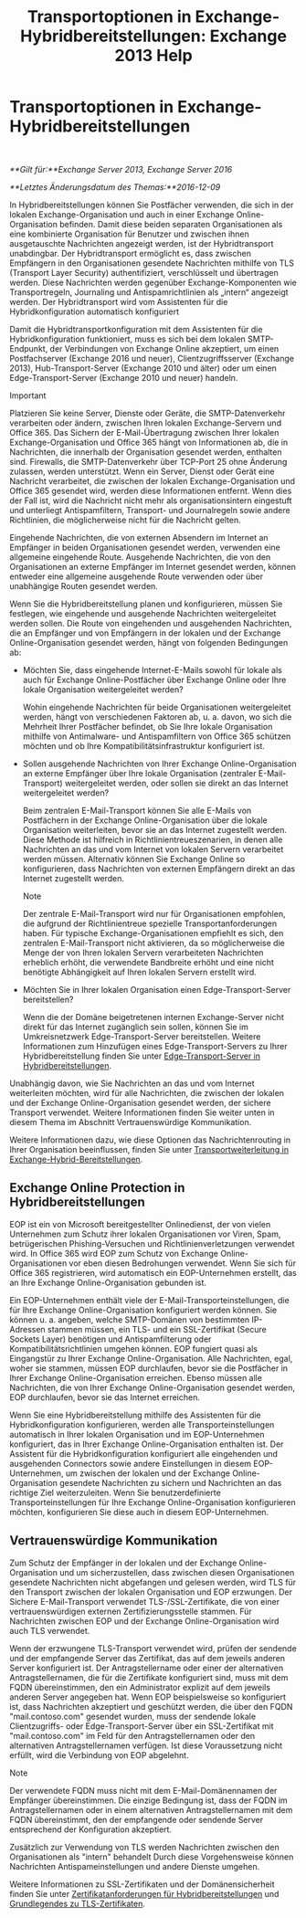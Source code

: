 ﻿---
title: 'Transportoptionen in Exchange-Hybridbereitstellungen: Exchange 2013 Help'
TOCTitle: Transportoptionen in Exchange-Hybridbereitstellungen
ms:assetid: da605a78-5429-4de8-8b04-bc4c45a41ba1
ms:mtpsurl: https://technet.microsoft.com/de-de/library/JJ659055(v=EXCHG.150)
ms:contentKeyID: 50477193
ms.date: 01/01/2018
mtps_version: v=EXCHG.150
ms.translationtype: HT
---

# Transportoptionen in Exchange-Hybridbereitstellungen

 

_**Gilt für:**Exchange Server 2013, Exchange Server 2016_

_**Letztes Änderungsdatum des Themas:**2016-12-09_

In Hybridbereitstellungen können Sie Postfächer verwenden, die sich in der lokalen Exchange-Organisation und auch in einer Exchange Online-Organisation befinden. Damit diese beiden separaten Organisationen als eine kombinierte Organisation für Benutzer und zwischen ihnen ausgetauschte Nachrichten angezeigt werden, ist der Hybridtransport unabdingbar. Der Hybridtransport ermöglicht es, dass zwischen Empfängern in den Organisationen gesendete Nachrichten mithilfe von TLS (Transport Layer Security) authentifiziert, verschlüsselt und übertragen werden. Diese Nachrichten werden gegenüber Exchange-Komponenten wie Transportregeln, Journaling und Antispamrichtlinien als „intern“ angezeigt werden. Der Hybridtransport wird vom Assistenten für die Hybridkonfiguration automatisch konfiguriert

Damit die Hybridtransportkonfiguration mit dem Assistenten für die Hybridkonfiguration funktioniert, muss es sich bei dem lokalen SMTP-Endpunkt, der Verbindungen von Exchange Online akzeptiert, um einen Postfachserver (Exchange 2016 und neuer), Clientzugriffsserver (Exchange 2013), Hub-Transport-Server (Exchange 2010 und älter) oder um einen Edge-Transport-Server (Exchange 2010 und neuer) handeln.


> [!IMPORTANT]
> Platzieren Sie keine Server, Dienste oder Geräte, die SMTP-Datenverkehr verarbeiten oder ändern, zwischen Ihren lokalen Exchange-Servern und Office 365. Das Sichern der E-Mail-Übertragung zwischen Ihrer lokalen Exchange-Organisation und Office 365 hängt von Informationen ab, die in Nachrichten, die innerhalb der Organisation gesendet werden, enthalten sind. Firewalls, die SMTP-Datenverkehr über TCP-Port 25 ohne Änderung zulassen, werden unterstützt. Wenn ein Server, Dienst oder Gerät eine Nachricht verarbeitet, die zwischen der lokalen Exchange-Organisation und Office 365 gesendet wird, werden diese Informationen entfernt. Wenn dies der Fall ist, wird die Nachricht nicht mehr als organisationsintern eingestuft und unterliegt Antispamfiltern, Transport- und Journalregeln sowie andere Richtlinien, die möglicherweise nicht für die Nachricht gelten.



Eingehende Nachrichten, die von externen Absendern im Internet an Empfänger in beiden Organisationen gesendet werden, verwenden eine allgemeine eingehende Route. Ausgehende Nachrichten, die von den Organisationen an externe Empfänger im Internet gesendet werden, können entweder eine allgemeine ausgehende Route verwenden oder über unabhängige Routen gesendet werden.

Wenn Sie die Hybridbereitstellung planen und konfigurieren, müssen Sie festlegen, wie eingehende und ausgehende Nachrichten weitergeleitet werden sollen. Die Route von eingehenden und ausgehenden Nachrichten, die an Empfänger und von Empfängern in der lokalen und der Exchange Online-Organisation gesendet werden, hängt von folgenden Bedingungen ab:

  - Möchten Sie, dass eingehende Internet-E-Mails sowohl für lokale als auch für Exchange Online-Postfächer über Exchange Online oder Ihre lokale Organisation weitergeleitet werden?
    
    Wohin eingehende Nachrichten für beide Organisationen weitergeleitet werden, hängt von verschiedenen Faktoren ab, u. a. davon, wo sich die Mehrheit Ihrer Postfächer befindet, ob Sie Ihre lokale Organisation mithilfe von Antimalware- und Antispamfiltern von Office 365 schützen möchten und ob Ihre Kompatibilitätsinfrastruktur konfiguriert ist.

  - Sollen ausgehende Nachrichten von Ihrer Exchange Online-Organisation an externe Empfänger über Ihre lokale Organisation (zentraler E-Mail-Transport) weitergeleitet werden, oder sollen sie direkt an das Internet weitergeleitet werden?
    
    Beim zentralen E-Mail-Transport können Sie alle E-Mails von Postfächern in der Exchange Online-Organisation über die lokale Organisation weiterleiten, bevor sie an das Internet zugestellt werden. Diese Methode ist hilfreich in Richtlinientreueszenarien, in denen alle Nachrichten an das und vom Internet von lokalen Servern verarbeitet werden müssen. Alternativ können Sie Exchange Online so konfigurieren, dass Nachrichten von externen Empfängern direkt an das Internet zugestellt werden.
    

    > [!NOTE]
    > Der zentrale E-Mail-Transport wird nur für Organisationen empfohlen, die aufgrund der Richtlinientreue spezielle Transportanforderungen haben. Für typische Exchange-Organisationen empfiehlt es sich, den zentralen E-Mail-Transport nicht aktivieren, da so möglicherweise die Menge der von Ihren lokalen Servern verarbeiteten Nachrichten erheblich erhöht, die verwendete Bandbreite erhöht und eine nicht benötigte Abhängigkeit auf Ihren lokalen Servern erstellt wird.



  - Möchten Sie in Ihrer lokalen Organisation einen Edge-Transport-Server bereitstellen?
    
    Wenn die der Domäne beigetretenen internen Exchange-Server nicht direkt für das Internet zugänglich sein sollen, können Sie im Umkreisnetzwerk Edge-Transport-Server bereitstellen. Weitere Informationen zum Hinzufügen eines Edge-Transport-Servers zu Ihrer Hybridbereitstellung finden Sie unter [Edge-Transport-Server in Hybridbereitstellungen](edge-transport-servers-with-hybrid-deployments-exchange-2013-help.md).

Unabhängig davon, wie Sie Nachrichten an das und vom Internet weiterleiten möchten, wird für alle Nachrichten, die zwischen der lokalen und der Exchange Online-Organisation gesendet werden, der sichere Transport verwendet. Weitere Informationen finden Sie weiter unten in diesem Thema im Abschnitt Vertrauenswürdige Kommunikation.

Weitere Informationen dazu, wie diese Optionen das Nachrichtenrouting in Ihrer Organisation beeinflussen, finden Sie unter [Transportweiterleitung in Exchange-Hybrid-Bereitstellungen](transport-routing-in-exchange-hybrid-deployments-exchange-2013-help.md).

## Exchange Online Protection in Hybridbereitstellungen

EOP ist ein von Microsoft bereitgestellter Onlinedienst, der von vielen Unternehmen zum Schutz ihrer lokalen Organisationen vor Viren, Spam, betrügerischen Phishing-Versuchen und Richtlinienverletzungen verwendet wird. In Office 365 wird EOP zum Schutz von Exchange Online-Organisationen vor eben diesen Bedrohungen verwendet. Wenn Sie sich für Office 365 registrieren, wird automatisch ein EOP-Unternehmen erstellt, das an Ihre Exchange Online-Organisation gebunden ist.

Ein EOP-Unternehmen enthält viele der E-Mail-Transporteinstellungen, die für Ihre Exchange Online-Organisation konfiguriert werden können. Sie können u. a. angeben, welche SMTP-Domänen von bestimmten IP-Adressen stammen müssen, ein TLS- und ein SSL-Zertifikat (Secure Sockets Layer) benötigen und Antispamfilterung oder Kompatibilitätsrichtlinien umgehen können. EOP fungiert quasi als Eingangstür zu Ihrer Exchange Online-Organisation. Alle Nachrichten, egal, woher sie stammen, müssen EOP durchlaufen, bevor sie die Postfächer in Ihrer Exchange Online-Organisation erreichen. Ebenso müssen alle Nachrichten, die von Ihrer Exchange Online-Organisation gesendet werden, EOP durchlaufen, bevor sie das Internet erreichen.

Wenn Sie eine Hybridbereitstellung mithilfe des Assistenten für die Hybridkonfiguration konfigurieren, werden alle Transporteinstellungen automatisch in Ihrer lokalen Organisation und im EOP-Unternehmen konfiguriert, das in Ihrer Exchange Online-Organisation enthalten ist. Der Assistent für die Hybridkonfiguration konfiguriert alle eingehenden und ausgehenden Connectors sowie andere Einstellungen in diesem EOP-Unternehmen, um zwischen der lokalen und der Exchange Online-Organisation gesendete Nachrichten zu sichern und Nachrichten an das richtige Ziel weiterzuleiten. Wenn Sie benutzerdefinierte Transporteinstellungen für Ihre Exchange Online-Organisation konfigurieren möchten, konfigurieren Sie diese auch in diesem EOP-Unternehmen.

## Vertrauenswürdige Kommunikation

Zum Schutz der Empfänger in der lokalen und der Exchange Online-Organisation und um sicherzustellen, dass zwischen diesen Organisationen gesendete Nachrichten nicht abgefangen und gelesen werden, wird TLS für den Transport zwischen der lokalen Organisation und EOP erzwungen. Der Sichere E-Mail-Transport verwendet TLS-/SSL-Zertifikate, die von einer vertrauenswürdigen externen Zertifizierungsstelle stammen. Für Nachrichten zwischen EOP und der Exchange Online-Organisation wird auch TLS verwendet.

Wenn der erzwungene TLS-Transport verwendet wird, prüfen der sendende und der empfangende Server das Zertifikat, das auf dem jeweils anderen Server konfiguriert ist. Der Antragstellername oder einer der alternativen Antragstellernamen, die für die Zertifikate konfiguriert sind, muss mit dem FQDN übereinstimmen, den ein Administrator explizit auf dem jeweils anderen Server angegeben hat. Wenn EOP beispielsweise so konfiguriert ist, dass Nachrichten akzeptiert und geschützt werden, die über den FQDN "mail.contoso.com" gesendet wurden, muss der sendende lokale Clientzugriffs- oder Edge-Transport-Server über ein SSL-Zertifikat mit "mail.contoso.com" im Feld für den Antragstellernamen oder den alternativen Antragstellernamen verfügen. Ist diese Voraussetzung nicht erfüllt, wird die Verbindung von EOP abgelehnt.


> [!NOTE]
> Der verwendete FQDN muss nicht mit dem E-Mail-Domänennamen der Empfänger übereinstimmen. Die einzige Bedingung ist, dass der FQDN im Antragstellernamen oder in einem alternativen Antragstellernamen mit dem FQDN übereinstimmt, den der empfangende oder sendende Server entsprechend der Konfiguration akzeptiert.



Zusätzlich zur Verwendung von TLS werden Nachrichten zwischen den Organisationen als "intern" behandelt Durch diese Vorgehensweise können Nachrichten Antispameinstellungen und andere Dienste umgehen.

Weitere Informationen zu SSL-Zertifikaten und der Domänensicherheit finden Sie unter [Zertifikatanforderungen für Hybridbereitstellungen](certificate-requirements-for-hybrid-deployments-exchange-2013-help.md) und [Grundlegendes zu TLS-Zertifikaten](http://go.microsoft.com/fwlink/p/?linkid=187237).

